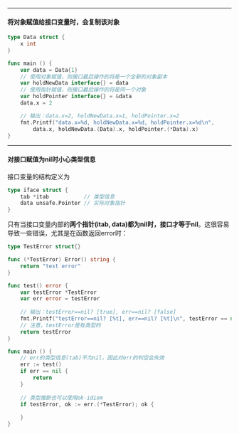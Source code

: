 ----

#### 将对象赋值给接口变量时，会复制该对象

```go
type Data struct {
	x int
}

func main () {
    var data = Data{1}
    // 使用对象赋值，则接口最后操作的将是一个全新的对象副本
	var holdNewData interface{} = data
    // 使用指针赋值，则接口最后操作的将是同一个对象
	var holdPointer interface{} = &data
	data.x = 2

    // 输出：data.x=2, holdNewData.x=1, holdPointer.x=2
	fmt.Printf("data.x=%d, holdNewData.x=%d, holdPointer.x=%d\n",
		data.x, holdNewData.(Data).x, holdPointer.(*Data).x)
}
```



----

#### 对接口赋值为nil时小心类型信息

接口变量的结构定义为

```go
type iface struct {
    tab *itab 			// 类型信息
    data unsafe.Pointer	// 实际对象指针
}
```

只有当接口变量内部的**两个指针(itab, data)都为nil时，接口才等于nil**。这很容易导致一些错误，尤其是在函数返回error时：

```go
type TestError struct{}

func (*TestError) Error() string {
	return "test error"
}

func test() error {
	var testError *TestError
	var err error = testError
    
    // 输出：testError==nil? [true], err==nil? [false]
	fmt.Printf("testError==nil? [%t], err==nil? [%t]\n", testError == nil, err == nil)
    // 注意，testError是有类型的
	return testError
}

func main () {
    // err的类型信息(tab)不为nil，因此对err的判空会失效
    err := test()
    if err == nil {
        return
    }
    
    // 类型推断也可以使用ok-idiom
    if testError, ok := err.(*TestError); ok {
        
    }
}
```











